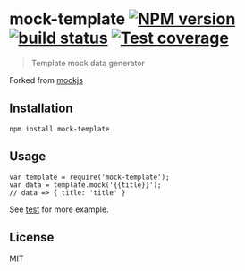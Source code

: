 # mock-template [![NPM version][npm-image]][npm-url] [![build status][travis-image]][travis-url] [![Test coverage][coveralls-image]][coveralls-url]

> Template mock data generator

Forked from [mockjs](https://github.com/nuysoft/Mock)

## Installation

    npm install mock-template

## Usage

    var template = require('mock-template');
    var data = template.mock('{{title}}');
    // data => { title: 'title' }

See [test](test/template.js) for more example.

## License

MIT

[npm-image]: https://img.shields.io/npm/v/mock-template.svg?style=flat
[npm-url]: https://npmjs.org/package/mock-template
[travis-image]: https://img.shields.io/travis/meituan/mock-template.svg?style=flat
[travis-url]: https://travis-ci.org/meituan/mock-template
[coveralls-image]: https://img.shields.io/coveralls/meituan/mock-template.svg?style=flat
[coveralls-url]: https://coveralls.io/r/meituan/mock-template?branch=master
